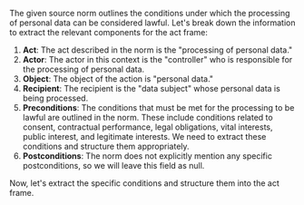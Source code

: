 The given source norm outlines the conditions under which the processing of personal data can be considered lawful. Let's break down the information to extract the relevant components for the act frame:

1. **Act**: The act described in the norm is the "processing of personal data."
2. **Actor**: The actor in this context is the "controller" who is responsible for the processing of personal data.
3. **Object**: The object of the action is "personal data."
4. **Recipient**: The recipient is the "data subject" whose personal data is being processed.
5. **Preconditions**: The conditions that must be met for the processing to be lawful are outlined in the norm. These include conditions related to consent, contractual performance, legal obligations, vital interests, public interest, and legitimate interests. We need to extract these conditions and structure them appropriately.
6. **Postconditions**: The norm does not explicitly mention any specific postconditions, so we will leave this field as null.

Now, let's extract the specific conditions and structure them into the act frame.